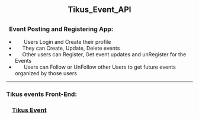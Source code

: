 <h2 align="center">Tikus_Event_API<h2>



### &nbsp; Event Posting and Registering App: <br>

* &nbsp; &nbsp; &nbsp; Users Login and Create their profile <br>
* &nbsp; &nbsp;&nbsp; They can Create, Update, Delete events <br>
* &nbsp; &nbsp;&nbsp; Other users can Register, Get event updates and unRegister for the Events<br>
* &nbsp; &nbsp; &nbsp; Users can Follow or UnFollow other Users to get future events organized by those users<br>
 

---

<h3>Tikus events Front-End:<h3>
&nbsp; &nbsp; <a href="https://github.com/DavG20/Tikus_Event">Tikus Event<a>



